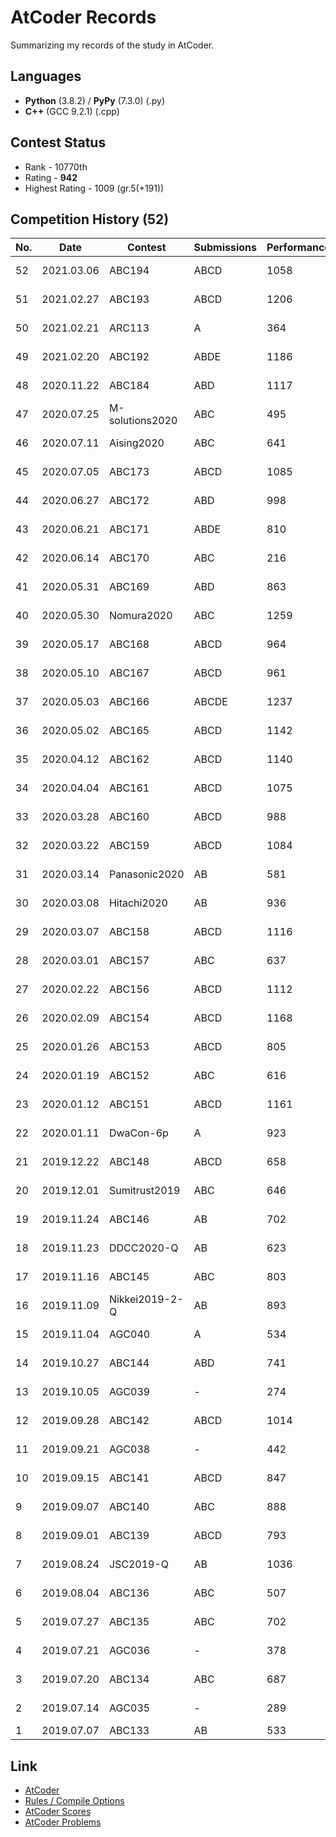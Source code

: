 # AtCoder Records
Summarizing my records of the study in AtCoder.

## Languages
- **Python** (3.8.2) / **PyPy** (7.3.0) (.py)
- **C++** (GCC 9.2.1) (.cpp)

## Contest Status
- Rank - 10770th
- Rating - **942**
- Highest Rating - 1009 (gr.5(+191))

## Competition History (52)
No. | Date | Contest | Submissions | Performance | Rating |
----|----|----|----|----|----
| 52 | 2021.03.06 | ABC194 | ABCD | 1058 | 942 (+14) |
| 51 | 2021.02.27 | ABC193 | ABCD | 1206 | 928 (+35) |
| 50 | 2021.02.21 | ARC113 | A | 364 | 893 (-46) |
| 49 | 2021.02.20 | ABC192 | ABDE | 1186 | 939 (+31) |
| 48 | 2020.11.22 | ABC184 | ABD | 1117 | 908 (+26) |
| 47 | 2020.07.25 | M-solutions2020 | ABC | 495 | 882 (-37) |
| 46 | 2020.07.11 | Aising2020 | ABC | 641 | 919 (-27) |
| 45 | 2020.07.05 | ABC173 | ABCD | 1085 | 946 (+17) |
| 44 | 2020.06.27 | ABC172 | ABD | 998 | 929 (+8) |
| 43 | 2020.06.21 | ABC171 | ABDE | 810 | 921 (-12) |
| 42 | 2020.06.14 | ABC170 | ABC | 216 | 933 (-62) |
| 41 | 2020.05.31 | ABC169 | ABD | 863 | 995 (-14) |
| 40 | 2020.05.30 | Nomura2020 | ABC | 1259 | 1009 (+32) |
| 39 | 2020.05.17 | ABC168 | ABCD | 964 | 977 (-2) |
| 38 | 2020.05.10 | ABC167 | ABCD | 961 | 979 (-2) |
| 37 | 2020.05.03 | ABC166 | ABCDE | 1237 | 981 (+33) |
| 36 | 2020.05.02 | ABC165 | ABCD | 1142 | 948 (+25) |
| 35 | 2020.04.12 | ABC162 | ABCD | 1140 | 923 (+27) |
| 34 | 2020.04.04 | ABC161 | ABCD | 1075 | 896 (+22) |
| 33 | 2020.03.28 | ABC160 | ABCD | 988 | 874 (+14) |
| 32 | 2020.03.22 | ABC159 | ABCD | 1084 | 860 (+28) |
| 31 | 2020.03.14 | Panasonic2020 | AB | 581 | 832 (-25) |
| 30 | 2020.03.08 | Hitachi2020 | AB | 936 | 857 (+9) |
| 29 | 2020.03.07 | ABC158 | ABCD | 1116 | 848 (+35) |
| 28 | 2020.03.01 | ABC157 | ABC | 637 | 813 (-18) |
| 27 | 2020.02.22 | ABC156 | ABCD | 1112 | 831 (+37) |
| 26 | 2020.02.09 | ABC154 | ABCD | 1168 | 794 (+53) |
| 25 | 2020.01.26 | ABC153 | ABCD | 805 | 741 (+8) |
| 24 | 2020.01.19 | ABC152 | ABC | 616 | 733 (-14) |
| 23 | 2020.01.12 | ABC151 | ABCD | 1161 | 747 (+61) |
| 22 | 2020.01.11 | DwaCon-6p | A | 923 | 686 (+32) |
| 21 | 2019.12.22 | ABC148 | ABCD | 658 | 654 (+1) |
| 20 | 2019.12.01 | Sumitrust2019 | ABC | 646 | 653 (-2) |
| 19 | 2019.11.24 | ABC146 | AB |  702 | 655 (+6) |
| 18 | 2019.11.23 | DDCC2020-Q | AB |  623 | 649 (-3) |
| 17 | 2019.11.16 | ABC145 | ABC |  803 | 652 (+20) |
| 16 | 2019.11.09 | Nikkei2019-2-Q | AB |  893 | 632 (+38) |
| 15 | 2019.11.04 | AGC040 | A |  534 | 594 (-9) |
| 14 | 2019.10.27 | ABC144 | ABD |  741 | 603 (+19) |
| 13 | 2019.10.05 | AGC039 | - |  274 | 584 (-41) |
| 12 | 2019.09.28 | ABC142 | ABCD |  1014 | 625 (+67) |
| 11 | 2019.09.21 | AGC038 | - |  442 | 558 (-18) |
| 10 | 2019.09.15 | ABC141 | ABCD |  847 | 576 (+45) |
| 9 | 2019.09.07 | ABC140 | ABC |  888 | 531 (+67) |
| 8 | 2019.09.01 | ABC139 | ABCD |  793 | 464 (+62) |
| 7 | 2019.08.24 | JSC2019-Q | AB |  1036 | 402 (+133) |
| 6 | 2019.08.04 | ABC136 | ABC |  507 | 269 (+33) |
| 5 | 2019.07.27 | ABC135 | ABC |  702 | 236 (+69) |
| 4 | 2019.07.21 | AGC036 | - |  378 | 167 (+30) |
| 3 | 2019.07.20 | ABC134 | ABC |  687 | 137 (+75) |
| 2 | 2019.07.14 | AGC035 | - |  289 | 62 (+34) |
| 1 | 2019.07.07 | ABC133 | AB |  533 | 28 |

## Link
- [AtCoder](https://atcoder.jp)
- [Rules / Compile Options](https://atcoder.jp/contests/atc001/rules)
- [AtCoder Scores](http://atcoder-scores.herokuapp.com/?user=n_yU)
- [AtCoder Problems](https://kenkoooo.com/atcoder#/table/n_yU)
